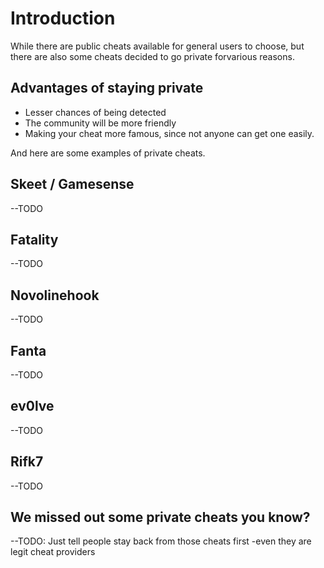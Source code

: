 # Introduction

While there are public cheats available for general users to choose, but there are also some cheats decided to go private forvarious reasons.

## Advantages of staying private

* Lesser chances of being detected
* The community will be more friendly
* Making your cheat more famous, since not anyone can get one easily.

And here are some examples of private cheats.

## Skeet / Gamesense

--TODO

## Fatality

--TODO

## Novolinehook

--TODO

## Fanta

--TODO

## ev0lve

--TODO

## Rifk7

--TODO

## We missed out some private cheats you know?

--TODO: Just tell people stay back from those cheats first -even they are legit cheat providers

